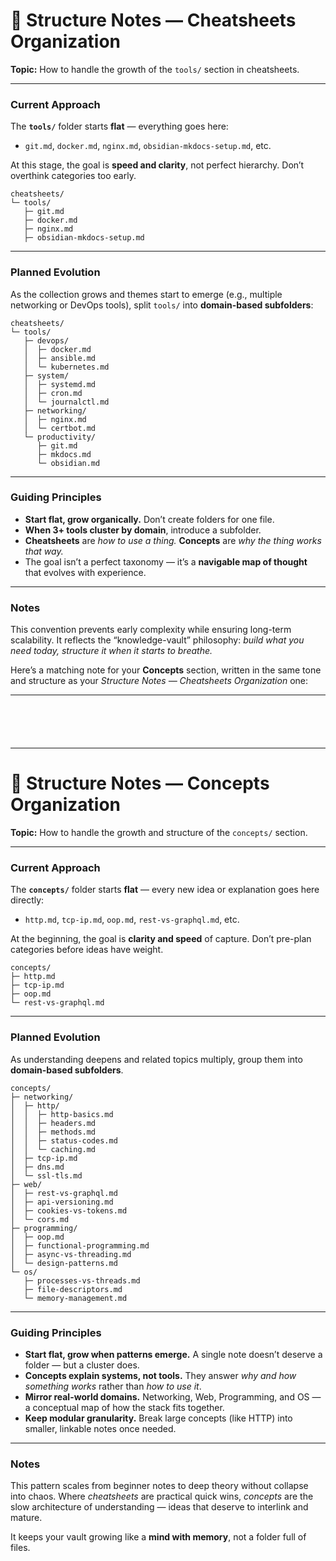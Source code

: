 # 🧩 Structure Notes — Cheatsheets Organization

**Topic:** How to handle the growth of the `tools/` section in cheatsheets.

---

### Current Approach

The **`tools/`** folder starts **flat** — everything goes here:

* `git.md`, `docker.md`, `nginx.md`, `obsidian-mkdocs-setup.md`, etc.

At this stage, the goal is **speed and clarity**, not perfect hierarchy.
Don’t overthink categories too early.

```
cheatsheets/
└─ tools/
   ├─ git.md
   ├─ docker.md
   ├─ nginx.md
   ├─ obsidian-mkdocs-setup.md
```

---

### Planned Evolution

As the collection grows and themes start to emerge (e.g., multiple networking or DevOps tools),
split `tools/` into **domain-based subfolders**:

```
cheatsheets/
└─ tools/
   ├─ devops/
   │  ├─ docker.md
   │  ├─ ansible.md
   │  └─ kubernetes.md
   ├─ system/
   │  ├─ systemd.md
   │  ├─ cron.md
   │  └─ journalctl.md
   ├─ networking/
   │  ├─ nginx.md
   │  └─ certbot.md
   └─ productivity/
      ├─ git.md
      ├─ mkdocs.md
      └─ obsidian.md
```

---

### Guiding Principles

* **Start flat, grow organically.** Don’t create folders for one file.
* **When 3+ tools cluster by domain**, introduce a subfolder.
* **Cheatsheets** are *how to use a thing.*
  **Concepts** are *why the thing works that way.*
* The goal isn’t a perfect taxonomy — it’s a **navigable map of thought** that evolves with experience.

---

### Notes

This convention prevents early complexity while ensuring long-term scalability.
It reflects the “knowledge-vault” philosophy: *build what you need today, structure it when it starts to breathe.*


Here’s a matching note for your **Concepts** section, written in the same tone and structure as your *Structure Notes — Cheatsheets Organization* one:

---


```aiignore





```


---

# 🧠 Structure Notes — Concepts Organization

**Topic:** How to handle the growth and structure of the `concepts/` section.

---

### Current Approach

The **`concepts/`** folder starts **flat** — every new idea or explanation goes here directly:

* `http.md`, `tcp-ip.md`, `oop.md`, `rest-vs-graphql.md`, etc.

At the beginning, the goal is **clarity and speed** of capture.
Don’t pre-plan categories before ideas have weight.

```
concepts/
├─ http.md
├─ tcp-ip.md
├─ oop.md
└─ rest-vs-graphql.md
```

---

### Planned Evolution

As understanding deepens and related topics multiply, group them into **domain-based subfolders**.

```
concepts/
├─ networking/
│  ├─ http/
│  │  ├─ http-basics.md
│  │  ├─ headers.md
│  │  ├─ methods.md
│  │  ├─ status-codes.md
│  │  └─ caching.md
│  ├─ tcp-ip.md
│  ├─ dns.md
│  └─ ssl-tls.md
├─ web/
│  ├─ rest-vs-graphql.md
│  ├─ api-versioning.md
│  ├─ cookies-vs-tokens.md
│  └─ cors.md
├─ programming/
│  ├─ oop.md
│  ├─ functional-programming.md
│  ├─ async-vs-threading.md
│  └─ design-patterns.md
└─ os/
   ├─ processes-vs-threads.md
   ├─ file-descriptors.md
   └─ memory-management.md
```

---

### Guiding Principles

* **Start flat, grow when patterns emerge.**
  A single note doesn’t deserve a folder — but a cluster does.
* **Concepts explain systems, not tools.**
  They answer *why and how something works* rather than *how to use it*.
* **Mirror real-world domains.**
  Networking, Web, Programming, and OS — a conceptual map of how the stack fits together.
* **Keep modular granularity.**
  Break large concepts (like HTTP) into smaller, linkable notes once needed.

---

### Notes

This pattern scales from beginner notes to deep theory without collapse into chaos.
Where *cheatsheets* are practical quick wins, *concepts* are the slow architecture of understanding — ideas that deserve to interlink and mature.

It keeps your vault growing like a **mind with memory**, not a folder full of files.

